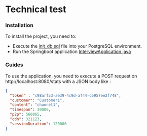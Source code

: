 # Technical test

### Installation
To install the project, you need to:

* Execute the [init_db.sql](src/main/resources/init_db.sql) file into your PostgreSQL environment.
* Run the Springboot application [InterviewApplication.java](src/main/java/com/cano/interview/InterviewApplication.java)

### Guides
To use the application, you need to execute a POST request on http://localhost:8080/stats with a JSON body like :

```json
{
  "token" : "c98arf53-ae39-4c9d-af44-c6957ee2f748",
  "customer": "Customer1",
  "content": "channel1",
  "timespan": 30000,
  "p2p": 560065,
  "cdn": 321123,
  "sessionDuration": 120000
}
```